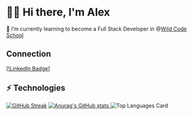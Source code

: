# 👋🧎 Hi there, I'm Alex  

🌱 I’m currently learning to become a Full Stack Developer in @[Wild Code School](https://www.wildcodeschool.com/)

## Connection
[[!LinkedIn Badge](https://www.linkedin.com/in/alexejholad/)]
## ⚡ Technologies 
[![GitHub Streak](https://github-readme-streak-stats.herokuapp.com/?user=AlexHolad)](https://github.com/DenverCoder1/github-readme-streak-stats)
[![Anurag's GitHub stats](https://github-readme-stats.vercel.app/api?username=AlexHolad&show_icons=true&theme=github_dark)
](https://github.com/anuraghazra/github-readme-stats)
![Top Languages Card](https://github-readme-stats.vercel.app/api/top-langs/?username=AlexHolad&layout=compact&theme=github_dark)

